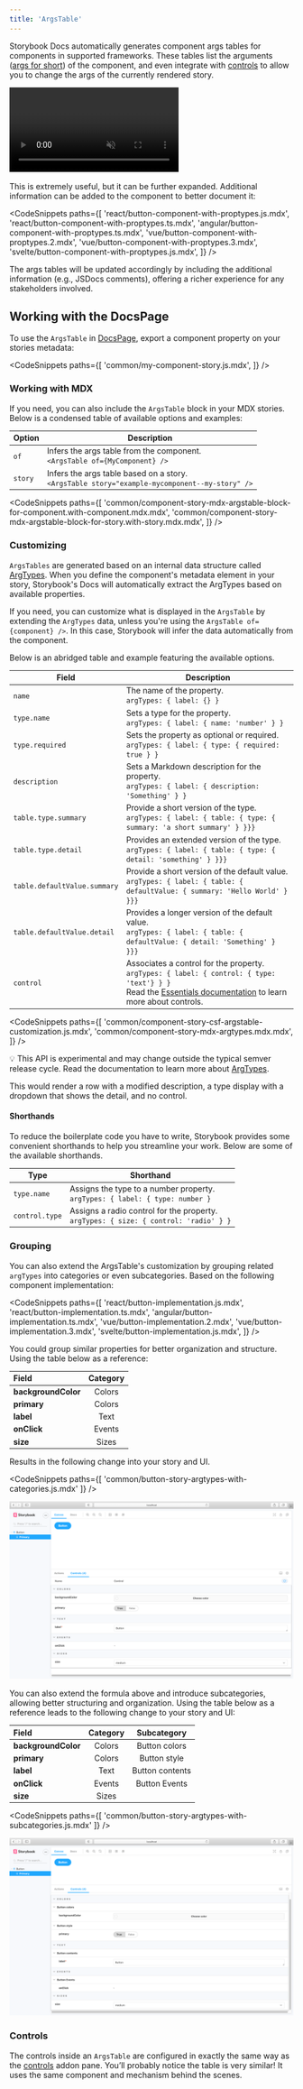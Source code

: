```yaml
---
title: 'ArgsTable'
---
```


Storybook Docs automatically generates component args tables for components in supported frameworks. These tables list the arguments ([args for short](../writing-stories/args.md)) of the component, and even integrate with [controls](../essentials/controls.md) to allow you to change the args of the currently rendered story.

<video autoPlay muted playsInline loop>
  <source
    src="addon-controls-docs-optimized.mp4"
    type="video/mp4"
  />
</video>

This is extremely useful, but it can be further expanded. Additional information can be added to the component to better document it:

<!-- prettier-ignore-start -->

<CodeSnippets
  paths={[
    'react/button-component-with-proptypes.js.mdx',
    'react/button-component-with-proptypes.ts.mdx',
    'angular/button-component-with-proptypes.ts.mdx',
    'vue/button-component-with-proptypes.2.mdx',
    'vue/button-component-with-proptypes.3.mdx',
    'svelte/button-component-with-proptypes.js.mdx',
  ]}
/>

<!-- prettier-ignore-end -->

The args tables will be updated accordingly by including the additional information (e.g., JSDocs comments), offering a richer experience for any stakeholders involved.

## Working with the DocsPage

To use the `ArgsTable` in [DocsPage](./docs-page.md#component-parameter), export a component property on your stories metadata:

<!-- prettier-ignore-start -->

<CodeSnippets
  paths={[
    'common/my-component-story.js.mdx',
  ]}
/>

<!-- prettier-ignore-end -->

### Working with MDX

If you need, you can also include the `ArgsTable` block in your MDX stories. Below is a condensed table of available options and examples:

| Option  | Description                                                                                         |
| ------- | --------------------------------------------------------------------------------------------------- |
| `of`    | Infers the args table from the component. <br/> `<ArgsTable of={MyComponent} />`                    |
| `story` | Infers the args table based on a story. <br/> `<ArgsTable story="example-mycomponent--my-story" />` |

<!-- prettier-ignore-start -->

<CodeSnippets
  paths={[
    'common/component-story-mdx-argstable-block-for-component.with-component.mdx.mdx',
    'common/component-story-mdx-argstable-block-for-story.with-story.mdx.mdx',
  ]}
/>

### Customizing

`ArgsTables` are generated based on an internal data structure called [ArgTypes](../api/argtypes.md). When you define the component's metadata element in your story, Storybook's Docs will automatically extract the ArgTypes based on available properties. 

If you need, you can customize what is displayed in the `ArgsTable` by extending the `ArgTypes` data, unless you're using the `ArgsTable of={component} />`. In this case, Storybook will infer the data automatically from the component.

Below is an abridged table and example featuring the available options.


| Field                          | Description                                                                                                                                                                                         |
|--------------------------------|-----------------------------------------------------------------------------------------------------------------------------------------------------------------------------------------------------|
| `name`                         | The name of the property. <br/> `argTypes: { label: {} }`                                                                                                                                           |
| `type.name`                    | Sets a type for the property. <br/> `argTypes: { label: { name: 'number' } }`                                                                                                                       |
| `type.required`                | Sets the property as optional or required. <br/> `argTypes: { label: { type: { required: true } }`                                                                                                  |
| `description`                  | Sets a Markdown description for the property. <br/> `argTypes: { label: { description: 'Something' } }`                                                                                             |
| `table.type.summary`         | Provide a  short version of the type. <br/> `argTypes: { label: { table: { type: { summary: 'a short summary' } }}}`                                                                                |
| `table.type.detail`          | Provides an extended version of the type. <br/> `argTypes: { label: { table: { type: { detail: 'something' } }}}`                                                                                   |
| `table.defaultValue.summary` | Provide a short version of the default value. <br/> `argTypes: { label: { table: { defaultValue: { summary: 'Hello World' } }}}`                                                                    |
| `table.defaultValue.detail`  | Provides a longer version of the default value. <br/> `argTypes: { label: { table: { defaultValue: { detail: 'Something' } }}}`                                                                     |
| `control`                    | Associates a control for the property. <br/> `argTypes: { label: { control: { type: 'text'} } }` <br/>Read the  [Essentials documentation](../essentials/controls.md) to learn more about controls. |


<!-- prettier-ignore-start -->

<CodeSnippets
  paths={[
    'common/component-story-csf-argstable-customization.js.mdx',
    'common/component-story-mdx-argtypes.mdx.mdx',
  ]}
/>

<!-- prettier-ignore-end -->

<div class="aside">

💡 This API is experimental and may change outside the typical semver release cycle. Read the documentation to learn more about [ArgTypes](../api/argtypes.md).

</div>

This would render a row with a modified description, a type display with a dropdown that shows the detail, and no control.

#### Shorthands

To reduce the boilerplate code you have to write, Storybook provides some convenient shorthands to help you streamline your work. Below are some of the available shorthands.

| Type           | Shorthand                                                                                  |
| -------------- | ------------------------------------------------------------------------------------------ |
| `type.name`    | Assigns the type to a number property. <br/> `argTypes: { label: { type: number }`         |
| `control.type` | Assigns a radio control for the property. <br/> `argTypes: { size: { control: 'radio' } }` |

### Grouping

You can also extend the ArgsTable's customization by grouping related `argTypes` into categories or even subcategories. Based on the following component implementation:

<!-- prettier-ignore-start -->

<CodeSnippets
  paths={[
    'react/button-implementation.js.mdx',
    'react/button-implementation.ts.mdx',
    'angular/button-implementation.ts.mdx',
    'vue/button-implementation.2.mdx',
    'vue/button-implementation.3.mdx',
    'svelte/button-implementation.js.mdx',
  ]}
/>

<!-- prettier-ignore-end -->

You could group similar properties for better organization and structure. Using the table below as a reference:

| Field               | Category |
| :------------------ | :------: |
| **backgroundColor** |  Colors  |
| **primary**         |  Colors  |
| **label**           |   Text   |
| **onClick**         |  Events  |
| **size**            |  Sizes   |

Results in the following change into your story and UI.

<!-- prettier-ignore-start -->

<CodeSnippets
  paths={[
    'common/button-story-argtypes-with-categories.js.mdx'
  ]}
/>

<!-- prettier-ignore-end -->

![button story with args grouped into categories](./button-args-grouped-categories.png)

You can also extend the formula above and introduce subcategories, allowing better structuring and organization. Using the table below as a reference leads to the following change to your story and UI:

| Field               | Category |   Subcategory   |
| :------------------ | :------: | :-------------: |
| **backgroundColor** |  Colors  |  Button colors  |
| **primary**         |  Colors  |  Button style   |
| **label**           |   Text   | Button contents |
| **onClick**         |  Events  |  Button Events  |
| **size**            |  Sizes   |                 |

<!-- prettier-ignore-start -->

<CodeSnippets
  paths={[
    'common/button-story-argtypes-with-subcategories.js.mdx'
  ]}
/>

<!-- prettier-ignore-end -->

![button story with args grouped into categories](./button-args-grouped-subcategories.png)

### Controls

The controls inside an `ArgsTable` are configured in exactly the same way as the [controls](../essentials/controls.md) addon pane. You’ll probably notice the table is very similar! It uses the same component and mechanism behind the scenes.
